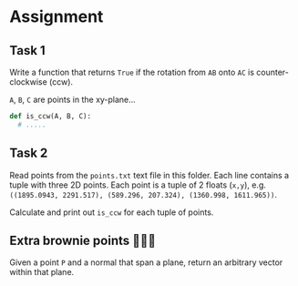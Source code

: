 # Assignment

## Task 1
Write a function that returns `True` if the rotation from `AB` onto `AC` is counter-clockwise (ccw).

`A`, `B`, `C` are points in the xy-plane...

```python
def is_ccw(A, B, C):
  # .....
```

## Task 2
Read points from the `points.txt` text file in this folder. Each line contains a tuple with three 2D points. Each point is a tuple of 2 floats (`x,y`), e.g. `((1895.0943, 2291.517), (589.296, 207.324), (1360.998, 1611.965))`.

Calculate and print out `is_ccw` for each tuple of points.

## Extra brownie points 🍪🍪🍪

Given a point `P` and a normal that span a plane, return an arbitrary vector within that plane.
